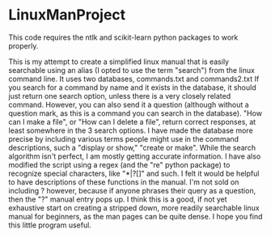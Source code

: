 # LinuxManProject
This code requires the ntlk and scikit-learn python packages to work properly.

This is my attempt to create a simplified linux manual that is easily searchable using an alias (I opted to use the term "search") from the linux command line. 
It uses two databases, commands.txt and commands2.txt
If you search for a command by name and it exists in the database, it should just return one search option, unless there is a very closely related command.
However, you can also send it a question (although without a question mark, as this is a command you can search in the database).
"How can I make a file", or "How can I delete a file", return correct responses, at least somewhere in the 3 search options.
I have made the database more precise by including various terms people might use in the command descriptions, such a "display or show," "create or make".
While the search algorithm isn't perfect, I am mostly getting accurate information.
I have also modified the script using a regex (and the "re" python package) to recognize special characters, like "*|?[]" and such. 
I felt it would be helpful to have descriptions of these functions in the manual. I'm not sold on including ? however,
because if anyone phrases their query as a question, then the "?" manual entry pops up.
I think this is a good, if not yet exhaustive start on creating a stripped down, more readily searchable linux manual for beginners, as the man pages can be quite dense.
I hope you find this little program useful.
